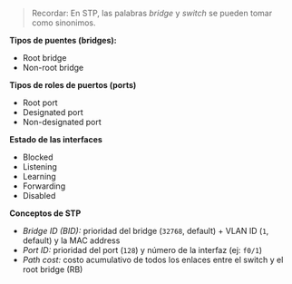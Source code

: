 > Recordar: En STP, las palabras _bridge_ y _switch_ se pueden tomar como sinonimos.

**Tipos de puentes (bridges):**
- Root bridge
- Non-root bridge

**Tipos de roles de puertos (ports)**
- Root port
- Designated port
- Non-designated port 

**Estado de las interfaces**
- Blocked
- Listening
- Learning
- Forwarding
- Disabled

**Conceptos de STP**
- _Bridge ID (BID):_ prioridad del bridge (`32768`, default) + VLAN ID (`1`, default) y la MAC address
- _Port ID:_ prioridad del port (`128`) y número de la interfaz (ej: `f0/1`)
- _Path cost:_ costo acumulativo de todos los enlaces entre el switch y el root bridge (RB)